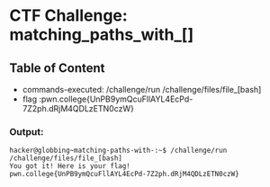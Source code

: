 # CTF Challenge: matching_paths_with_[]

## Table of Content

- commands-executed: /challenge/run /challenge/files/file_[bash]
- flag :pwn.college{UnPB9ymQcuFllAYL4EcPd-7Z2ph.dRjM4QDLzETN0czW}





### Output:
```console
hacker@globbing~matching-paths-with-:~$ /challenge/run /challenge/files/file_[bash]
You got it! Here is your flag!
pwn.college{UnPB9ymQcuFllAYL4EcPd-7Z2ph.dRjM4QDLzETN0czW}
```
